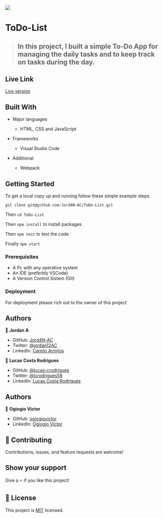 ![](https://img.shields.io/badge/Microverse-blueviolet)
# ToDo-List

> ## In this project, I built a simple To-Do App for managing the daily tasks and to keep track on tasks during the day.

## Live Link
[Live version](https://jord4n-ac.github.io/ToDo-List/)

## Built With
- Major languages
  - HTML, CSS and JavaScript

- Frameworks
  - Visual Studio Code

- Additional
  - Webpack

## Getting Started
To get a local copy up and running follow these simple example steps.

`git clone git@github.com:Jord4N-AC/ToDo-List.git`

Then `cd ToDo-List`

Then `npm install` to install packages

Then `npm test` to test the code

Finally `npm start`



### Prerequisites
- A Pc with any operative system
- An IDE (preferbly VSCode)
- A Version Control Sistem (Git)

### Deployment
For deployment please rich out to the owner of this project

## Authors
👤 **Jordan A**
- GitHub: [Jord4N-AC](https://github.com/Jord4N-AC)
- Twitter: [@jordan12AC](https://twitter.com/jordan12AC)
- LinkedIn: [Camilo Armijos](https://www.linkedin.com/in/camilo-armijos-2b9648197)

👤 **Lucas Costa Rodrigues**
- GitHub: [@lucas-crodrigues](https://github.com/lucas-crodrigues)
- Twitter: [@lcrodrigues58](https://twitter.com/lcrodrigues58)
- LinkedIn: [Lucas Costa Rodrigues](https://www.linkedin.com/in/lucascostarodrigues/)

## Authors
👤 **Ogiogio Victor**

- GitHub: [ogiogiovictor](https://github.com/ogiogiovictor) 
- LinkedIn: [Ogiogio Victor](https://www.linkedin.com/in/ogiogio-victor-a096a0181/)


## 🤝 Contributing
Contributions, issues, and feature requests are welcome!

## Show your support
Give a ⭐️ if you like this project!

## 📝 License
This project is [MIT](https://github.com/microverseinc/readme-template/blob/master/MIT.md) licensed.
